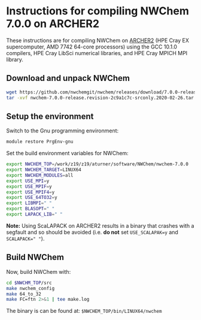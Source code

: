 Instructions for compiling NWChem 7.0.0 on ARCHER2
==================================================

These instructions are for compiling NWChem on [ARCHER2](https://www.archer2.ac.uk)
(HPE Cray EX supercomputer, AMD 7742 64-core processors) using the GCC 10.1.0 compilers,
HPE Cray LibSci numerical libraries, and HPE Cray MPICH MPI library.

Download and unpack NWChem
--------------------------

```bash
wget https://github.com/nwchemgit/nwchem/releases/download/7.0.0-release/nwchem-7.0.0-release.revision-2c9a1c7c-srconly.2020-02-26.tar.bz2
tar -xvf nwchem-7.0.0-release.revision-2c9a1c7c-srconly.2020-02-26.tar.bz2
```

Setup the environment
---------------------

Switch to the Gnu programming environment:

```bash
module restore PrgEnv-gnu
```

Set the build environment variables for NWChem:

```bash
export NWCHEM_TOP=/work/z19/z19/aturner/software/NWChem/nwchem-7.0.0
export NWCHEM_TARGET=LINUX64  
export NWCHEM_MODULES=all  
export USE_MPI=y
export USE_MPIF=y
export USE_MPIF4=y
export USE_64TO32=y
export LIBMPI=" "
export BLASOPT=" "
export LAPACK_LIB=" "
```

**Note:** Using ScaLAPACK on ARCHER2 results in a binary that crashes with a
segfault and so should be avoided (i.e. **do not** set `USE_SCALAPAK=y` and 
`SCALAPACK=" "`).

Build NWChem
------------

Now, build NWChem with:

```bash
cd $NWCHM_TOP/src
make nwchem_config
make 64_to_32
make FC=ftn 2>&1 | tee make.log
```

The binary is can be found at: `$NWCHEM_TOP/bin/LINUX64/nwchem`





